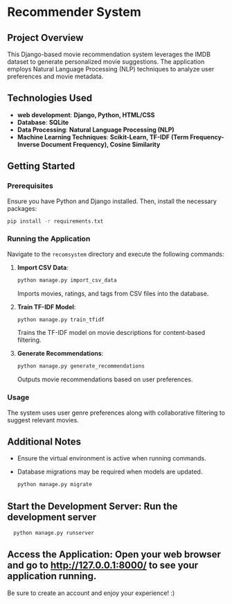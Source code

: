 # Recommender System

## Project Overview
This Django-based movie recommendation system leverages the IMDB dataset to generate personalized movie suggestions. The application employs Natural Language Processing (NLP) techniques to analyze user preferences and movie metadata.

## Technologies Used
- **web development**: **Django, Python, HTML/CSS**
- **Database**: **SQLite**
- **Data Processing**: **Natural Language Processing (NLP)**
- **Machine Learning Techniques**: **Scikit-Learn, TF-IDF (Term Frequency-Inverse Document Frequency), Cosine Similarity**

## Getting Started

### Prerequisites
Ensure you have Python and Django installed. Then, install the necessary packages:

```bash
pip install -r requirements.txt
```

### Running the Application
Navigate to the `recomsystem` directory and execute the following commands:

1. **Import CSV Data**:
   ```bash
   python manage.py import_csv_data
   ```
   Imports movies, ratings, and tags from CSV files into the database.

2. **Train TF-IDF Model**:
   ```bash
   python manage.py train_tfidf
   ```
   Trains the TF-IDF model on movie descriptions for content-based filtering.

3. **Generate Recommendations**:
   ```bash
   python manage.py generate_recommendations
   ```
   Outputs movie recommendations based on user preferences.

### Usage
The system uses user genre preferences along with collaborative filtering to suggest relevant movies.

## Additional Notes
- Ensure the virtual environment is active when running commands.
- Database migrations may be required when models are updated. 

    ```bash
    python manage.py migrate
    ```

## Start the Development Server: Run the development server
    
  ```bash
    python manage.py runserver
  ```

## Access the Application: Open your web browser and go to http://127.0.0.1:8000/ to see your application running.
Be sure to create an account and enjoy your experience! :)

